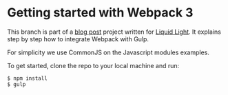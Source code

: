 # Getting started with Webpack 3

This branch is part of a [blog post](https://www.liquidlight.co.uk/blog/article/getting-started-with-webpack-3/) project written for [Liquid Light](https://www.liquidlight.co.uk/). It explains step by step how to integrate Webpack with Gulp.

For simplicity we use CommonJS on the Javascript modules examples.

To get started, clone the repo to your local machine and run:

```
$ npm install
$ gulp
```